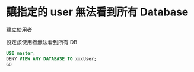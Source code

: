 # 讓指定的 user 無法看到所有 Database

建立使用者

設定該使用者無法看到所有 DB

```sql
USE master;
DENY VIEW ANY DATABASE TO xxxUser;
GO
```

